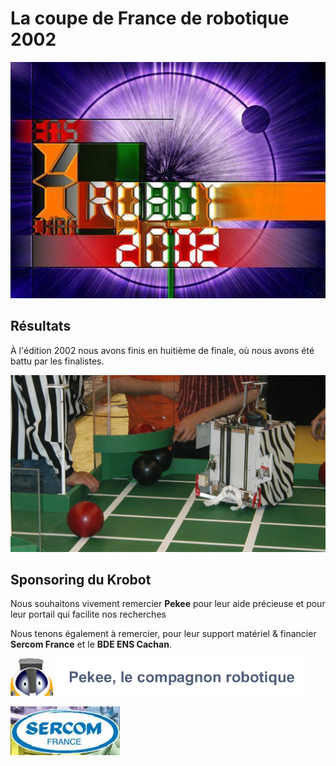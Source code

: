 # La coupe de France de robotique 2002

![Krobot 2002](img/logo2002.jpg)

## Résultats

À l'édition 2002 nous avons finis en huitième de finale,
où nous avons été battu par les finalistes.

![Le robot](img/coupe_de_france_2002_robot.jpg)

## Sponsoring du Krobot

Nous souhaitons vivement remercier **Pekee** pour leur aide précieuse et pour
leur portail qui facilite nos recherches

Nous tenons également à remercier, pour leur support matériel & financier
**Sercom France** et le **BDE ENS Cachan**.

![Pekee](img/coupe_de_france_2002_pekee.jpg)
![le compagnion robotique](img/coupe_de_france_2002_pekee.gif)

![Sercom France](img/coupe_de_france_2002_sercom.jpg)

